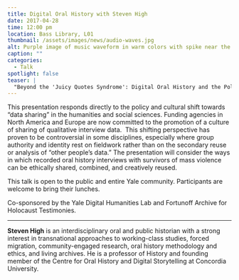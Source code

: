 ```yaml
---
title: Digital Oral History with Steven High
date: 2017-04-28 
time: 12:00 pm
location: Bass Library, L01
thumbnail: /assets/images/news/audio-waves.jpg
alt: Purple image of music waveform in warm colors with spike near the middle of the spectrum.
caption: ""
categories: 
  - Talk
spotlight: false 
teaser: |
  "Beyond the 'Juicy Quotes Syndrome': Digital Oral History and the Politics of Secondary Analysis April 28 at 12:00pm in Bass Library, L01 This presentation responds directly to the policy and cultural..."
---
```

   
This presentation responds directly to the policy and cultural shift towards “data sharing” in the humanities and social sciences. Funding agencies in North America and Europe are now committed to the promotion of a culture of sharing of qualitative interview data.  This shifting perspective has proven to be controversial in some disciplines, especially where group authority and identity rest on fieldwork rather than on the secondary reuse or analysis of “other people’s data.” The presentation will consider the ways in which recorded oral history interviews with survivors of mass violence can be ethically shared, combined, and creatively reused.

This talk is open to the public and entire Yale community. Participants are welcome to bring their lunches.
   
Co-sponsored by the ​Yale Digital Humanities Lab and Fortunoff Archive for Holocaust Testimonies.
   
---

**Steven High** is an interdisciplinary oral and public historian with a strong interest in transnational approaches to working-class studies, forced migration, community-engaged research, oral history methodology and ethics, and living archives. He is a professor of History and founding member of the Centre for Oral History and Digital Storytelling at Concordia University.